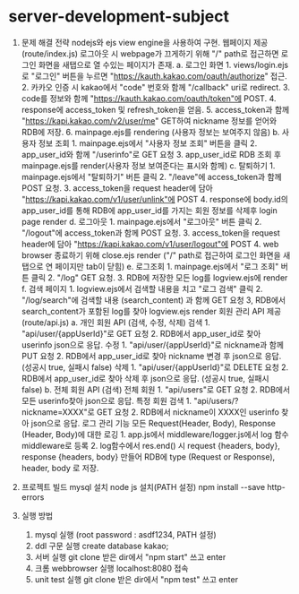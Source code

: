 # server-development-subject
1. 문제 해결 전략
	nodejs와 ejs view engine을 사용하여 구현.
	웹페이지 제공 (route/index.js)
		로그아웃 시 webpage가 끄게하기 위해 "/" path로 접근하면 로그인 화면을 새탭으로 열 수있는 페이지가 존재.
		a. 로그인 화면
			1. views/login.ejs로 "로그인" 버튼을 누르면 "https://kauth.kakao.com/oauth/authorize" 접근.
			2. 카카오 인증 시 kakao에서 "code" 번호와 함께 "/callback" uri로 redirect.
			3. code를 정보와 함께 "https://kauth.kakao.com/oauth/token"에 POST.
			4. response에 access_token 및 refresh_token을 얻음.
			5. access_token과 함께 "https://kapi.kakao.com/v2/user/me" GET하여 nickname 정보를 얻어와 RDB에 저장.
			6. mainpage.ejs를 rendering (사용자 정보는 보여주지 않음)
		b. 사용자 정보 조회
			1. mainpage.ejs에서 "사용자 정보 조회" 버튼을 클릭
			2. app_user_id와 함께 "/userinfo"로 GET 요청
			3. app_user_id로 RDB 조회 후 mainpage.ejs를 render(사용자 정보 보여준다는 표시와 함께)
		c. 탈퇴하기
			1. mainpage.ejs에서 "탈퇴하기" 버튼 클릭
			2. "/leave"에 access_token과 함께 POST 요청.
			3. access_token을 request header에 담아 "https://kapi.kakao.com/v1/user/unlink"에 POST
			4. response에 body.id의 app_user_id를 통해 RDB에 app_user_id를 가지는 회원 정보를 삭제후 login page render
		d. 로그아웃
			1. mainpage.ejs에서 "로그아웃" 버튼 클릭
			2. "/logout"에 access_token과 함께 POST 요청.
			3. access_token을 request header에 담아 "https://kapi.kakao.com/v1/user/logout"에 POST
			4. web browser 종료하기 위해 close.ejs render ("/" path로 접근하여 로그인 화면을 새탭으로 연 페이지만 tab이 닫힘)
		e. 로그조회
			1. mainpage.ejs에서 "로그 조회" 버튼 클릭
			2. "/log" GET 요청.
			3. RDB에 저장한 모든 log를 logview.ejs에 render
		f. 검색 페이지
			1. logview.ejs에서 검색할 내용을 치고 "로그 검색" 클릭
			2. "/log/search"에 검색할 내용 (search_content) 과 함께 GET 요청
			3, RDB에서 search_content가 포함된 log를 찾아 logview.ejs render
	회원 관리 API 제공 (route/api.js)
		a. 개인 회원 API (검색, 수정, 삭제)
			검색 
				1. "api/user/{appUserId}"로 GET 요청
				2. RDB에서 app_user_id로 찾아 userinfo json으로 응답.
			수정 
				1. "api/user/{appUserId}"로 nickname과 함께 PUT 요청
				2. RDB에서 app_user_id로 찾아 nickname 변경 후 json으로 응답. (성공시 true, 실패시 false)
			삭제 
				1. "api/user/{appUserId}"로 DELETE 요청
				2. RDB에서 app_user_id로 찾아 삭제 후 json으로 응답. (성공시 true, 실패시 false)
		b. 전체 회원 API (검색)
			전체 회원
				1. "api/users"로 GET 요청
				2. RDB에서 모든 userinfo찾아 json으로 응답.
			특정 회원 검색
				1. "api/users/?nickname=XXXX"로 GET 요청
				2. RDB에서 nickname이 XXXX인 userinfo 찾아 json으로 응답.
	로그 관리 기능
		모든 Request(Header, Body), Response (Header, Body)에 대한 로깅
			1. app.js에서 middleware/logger.js에서 log 함수 middleware로 등록
			2. log함수에서 res.end() 시 request {headers, body}, response {headers, body} 만들어 RDB에 type (Request or Response), header, body 로 저장.

2. 프로젝트 빌드
	mysql 설치
	node js 설치(PATH 설정)
	npm install --save http-errors

3. 실행 방법
	1. mysql 실행 (root password : asdf1234, PATH 설정)
	2. ddl 구문 실행 
		create database kakao;
	3. 서버 실행
		git clone 받은 dir에서 "npm start" 쓰고 enter
	4. 크롬 webbrowser 실행
		localhost:8080 접속
	5. unit test 실행
		git clone 받은 dir에서 "npm test" 쓰고 enter
	
